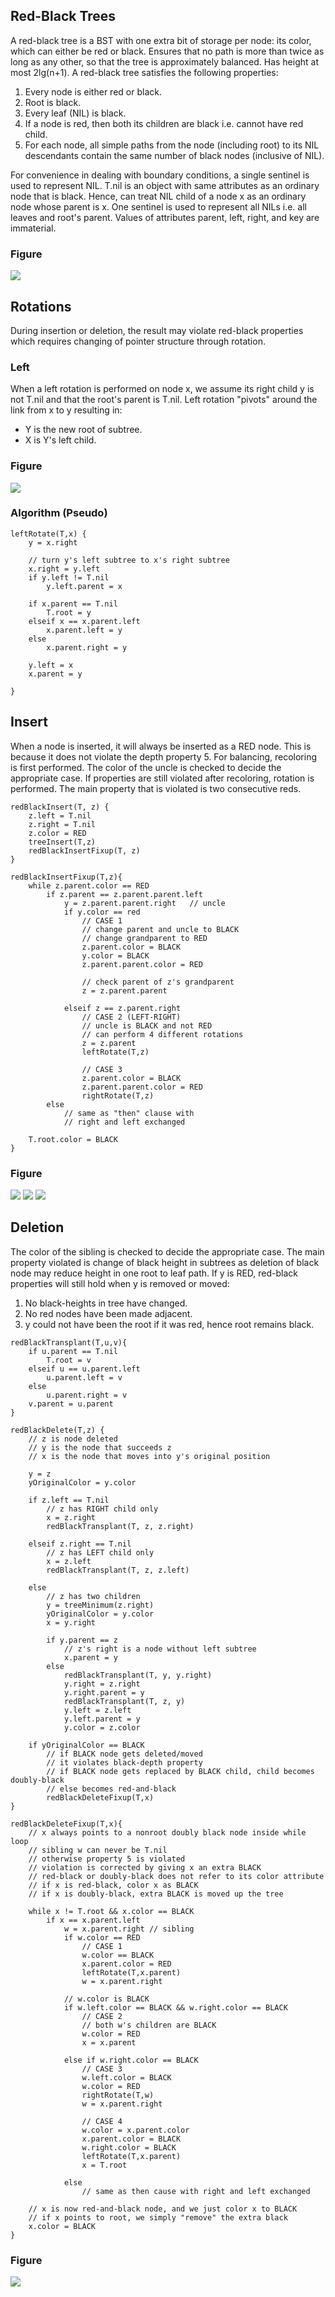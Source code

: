 ## Red-Black Trees

A red-black tree is a BST with one extra bit of storage per node: its color, which can either be red or black. Ensures that no path is more than twice as long as any other, so that the tree is approximately balanced. Has height at most 2lg(n+1). A red-black tree satisfies the following properties:

1. Every node is either red or black.
2. Root is black.
3. Every leaf (NIL) is black.
4. If a node is red, then both its children are black i.e. cannot have red child.
5. For each node, all simple paths from the node (including root) to its NIL descendants contain the same number of black nodes (inclusive of NIL).

For convenience in dealing with boundary conditions, a single sentinel is used to represent NIL. T.nil is an object with same attributes as an ordinary node that is black. Hence, can treat NIL child of a node x as an ordinary node whose parent is x. One sentinel is used to represent all NILs i.e. all leaves and root's parent. Values of attributes parent, left, right, and key are immaterial.

### Figure

<img src="../../../images/red-black-tree.PNG">

## Rotations

During insertion or deletion, the result may violate red-black properties which requires changing of pointer structure through rotation.

### Left

When a left rotation is performed on node x, we assume its right child y is not T.nil and that the root's parent is T.nil. Left rotation "pivots" around the link from x to y resulting in:

- Y is the new root of subtree.
- X is Y's left child.

### Figure

<img src="../../../images/red-black-rotation.PNG">

### Algorithm (Pseudo)

```
leftRotate(T,x) {
    y = x.right

    // turn y's left subtree to x's right subtree
    x.right = y.left
    if y.left != T.nil
        y.left.parent = x

    if x.parent == T.nil
        T.root = y
    elseif x == x.parent.left
        x.parent.left = y
    else
        x.parent.right = y

    y.left = x
    x.parent = y

}
```

## Insert

When a node is inserted, it will always be inserted as a RED node. This is because it does not violate the depth property 5. For balancing, recoloring is first performed. The color of the uncle is checked to decide the appropriate case. If properties are still violated after recoloring, rotation is performed. The main property that is violated is two consecutive reds.

```
redBlackInsert(T, z) {
    z.left = T.nil
    z.right = T.nil
    z.color = RED
    treeInsert(T,z)
    redBlackInsertFixup(T, z)
}
```

```
redBlackInsertFixup(T,z){
    while z.parent.color == RED
        if z.parent == z.parent.parent.left
            y = z.parent.parent.right   // uncle
            if y.color == red
                // CASE 1
                // change parent and uncle to BLACK
                // change grandparent to RED
                z.parent.color = BLACK
                y.color = BLACK
                z.parent.parent.color = RED

                // check parent of z's grandparent
                z = z.parent.parent

            elseif z == z.parent.right
                // CASE 2 (LEFT-RIGHT)
                // uncle is BLACK and not RED
                // can perform 4 different rotations
                z = z.parent
                leftRotate(T,z)

                // CASE 3
                z.parent.color = BLACK
                z.parent.parent.color = RED
                rightRotate(T,z)
        else
            // same as "then" clause with
            // right and left exchanged

    T.root.color = BLACK
}
```

### Figure

<img src="../../../images/red-black-insertion.PNG">

<img src="../../../images/red-black-insertion-2.PNG">

<img src="../../../images/red-black-insertion-3.PNG">

## Deletion

The color of the sibling is checked to decide the appropriate case. The main property violated is change of black height in subtrees as deletion of black node may reduce height in one root to leaf path. If y is RED, red-black properties will still hold when y is removed or moved:

1. No black-heights in tree have changed.
2. No red nodes have been made adjacent.
3. y could not have been the root if it was red, hence root remains black.

```
redBlackTransplant(T,u,v){
    if u.parent == T.nil
        T.root = v
    elseif u == u.parent.left
        u.parent.left = v
    else
        u.parent.right = v
    v.parent = u.parent
}
```

```
redBlackDelete(T,z) {
    // z is node deleted
    // y is the node that succeeds z
    // x is the node that moves into y's original position

    y = z
    yOriginalColor = y.color

    if z.left == T.nil
        // z has RIGHT child only
        x = z.right
        redBlackTransplant(T, z, z.right)

    elseif z.right == T.nil
        // z has LEFT child only
        x = z.left
        redBlackTransplant(T, z, z.left)

    else
        // z has two children
        y = treeMinimum(z.right)
        yOriginalColor = y.color
        x = y.right

        if y.parent == z
            // z's right is a node without left subtree
            x.parent = y
        else
            redBlackTransplant(T, y, y.right)
            y.right = z.right
            y.right.parent = y
            redBlackTransplant(T, z, y)
            y.left = z.left
            y.left.parent = y
            y.color = z.color

    if yOriginalColor == BLACK
        // if BLACK node gets deleted/moved
        // it violates black-depth property
        // if BLACK node gets replaced by BLACK child, child becomes doubly-black
        // else becomes red-and-black
        redBlackDeleteFixup(T,x)
}
```

```
redBlackDeleteFixup(T,x){
    // x always points to a nonroot doubly black node inside while loop
    // sibling w can never be T.nil
    // otherwise property 5 is violated
    // violation is corrected by giving x an extra BLACK
    // red-black or doubly-black does not refer to its color attribute
    // if x is red-black, color x as BLACK
    // if x is doubly-black, extra BLACK is moved up the tree

    while x != T.root && x.color == BLACK
        if x == x.parent.left
            w = x.parent.right // sibling
            if w.color == RED
                // CASE 1
                w.color == BLACK
                x.parent.color = RED
                leftRotate(T,x.parent)
                w = x.parent.right

            // w.color is BLACK
            if w.left.color == BLACK && w.right.color == BLACK
                // CASE 2
                // both w's children are BLACK
                w.color = RED
                x = x.parent

            else if w.right.color == BLACK
                // CASE 3
                w.left.color = BLACK
                w.color = RED
                rightRotate(T,w)
                w = x.parent.right

                // CASE 4
                w.color = x.parent.color
                x.parent.color = BLACK
                w.right.color = BLACK
                leftRotate(T,x.parent)
                x = T.root

            else
                // same as then cause with right and left exchanged

    // x is now red-and-black node, and we just color x to BLACK
    // if x points to root, we simply "remove" the extra black
    x.color = BLACK
}
```

### Figure

<img src="../../../images/red-black-delete.PNG">
